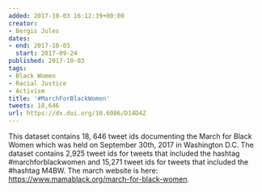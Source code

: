 ```yaml
---
added: 2017-10-03 16:12:39+00:00
creator:
- Bergis Jules
dates:
- end: 2017-10-03
  start: 2017-09-24
published: 2017-10-03
tags:
- Black Women
- Racial Justice
- Activism
title: '#MarchForBlackWomen'
tweets: 18,646
url: https://dx.doi.org/10.6086/D14D4Z
---
```


This dataset contains 18, 646 tweet ids documenting the March for Black Women which was held on September 30th, 2017 in Washington D.C. The dataset contains 2,925 tweet ids for tweets that included the hashtag #marchforblackwomen and 15,271 tweet ids for tweets that included the #hashtag M4BW. The march website is here: https://www.mamablack.org/march-for-black-women.
